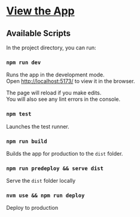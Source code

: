 # [View the App](https://jylee.dev/)

## Available Scripts

In the project directory, you can run:

### `npm run dev`

Runs the app in the development mode.\
Open [http://localhost:5173/](http://localhost:5173/) to view it in the browser.

The page will reload if you make edits.\
You will also see any lint errors in the console.

### `npm test`

Launches the test runner.

### `npm run build`

Builds the app for production to the `dist` folder.

### `npm run predeploy && serve dist`

Serve the `dist` folder locally

### `nvm use && npm run deploy`

Deploy to production